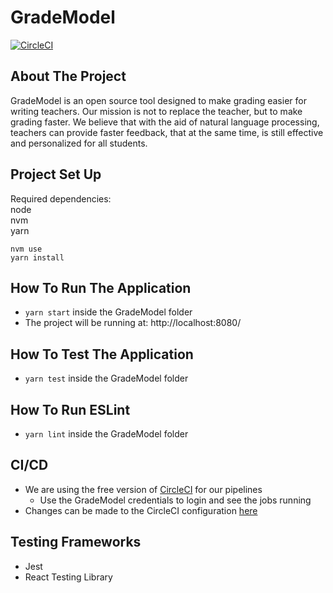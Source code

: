 # GradeModel

[![CircleCI](https://circleci.com/gh/GradeModelForTeachers/GradeModel.svg?style=shield)](https://circleci.com/gh/GradeModelForTeachers/GradeModel)

## About The Project

GradeModel is an open source tool designed to make grading easier for writing teachers. Our mission is not to replace the teacher, but to make grading faster. We believe that with the aid of natural language processing, teachers can provide faster feedback, that at the same time, is still effective and personalized for all students.

## Project Set Up
Required dependencies:  
node  
nvm  
yarn
  
```
nvm use
yarn install
```

## How To Run The Application
 - ``yarn start`` inside the GradeModel folder
 - The project will be running at: http://localhost:8080/

## How To Test The Application
- ``yarn test`` inside the GradeModel folder

## How To Run ESLint
- ``yarn lint`` inside the GradeModel folder

## CI/CD
- We are using the free version of [CircleCI](https://circleci.com/gh/GradeModelForTeachers/) for our pipelines
  - Use the GradeModel credentials to login and see the jobs running
- Changes can be made to the CircleCI configuration [here](./.circleci/config.yml)

## Testing Frameworks
- Jest
- React Testing Library